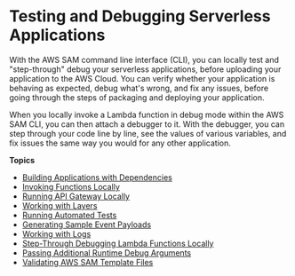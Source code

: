 # Testing and Debugging Serverless Applications<a name="serverless-test-and-debug"></a>

With the AWS SAM command line interface \(CLI\), you can locally test and "step\-through" debug your serverless applications, before uploading your application to the AWS Cloud\. You can verify whether your application is behaving as expected, debug what's wrong, and fix any issues, before going through the steps of packaging and deploying your application\.

When you locally invoke a Lambda function in debug mode within the AWS SAM CLI, you can then attach a debugger to it\. With the debugger, you can step through your code line by line, see the values of various variables, and fix issues the same way you would for any other application\.

**Topics**
+ [Building Applications with Dependencies](serverless-sam-cli-using-build.md)
+ [Invoking Functions Locally](serverless-sam-cli-using-invoke.md)
+ [Running API Gateway Locally](serverless-sam-cli-using-start-api.md)
+ [Working with Layers](serverless-sam-cli-layers.md)
+ [Running Automated Tests](serverless-sam-cli-using-automated-tests.md)
+ [Generating Sample Event Payloads](serverless-sam-cli-using-generate-event.md)
+ [Working with Logs](serverless-sam-cli-logging.md)
+ [Step\-Through Debugging Lambda Functions Locally](serverless-sam-cli-using-debugging.md)
+ [Passing Additional Runtime Debug Arguments](serverless-sam-cli-using-debugging-additional-arguments.md)
+ [Validating AWS SAM Template Files](serverless-sam-cli-using-validate.md)